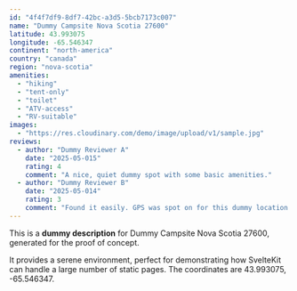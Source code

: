 ```yaml
---
id: "4f4f7df9-8df7-42bc-a3d5-5bcb7173c007"
name: "Dummy Campsite Nova Scotia 27600"
latitude: 43.993075
longitude: -65.546347
continent: "north-america"
country: "canada"
region: "nova-scotia"
amenities:
  - "hiking"
  - "tent-only"
  - "toilet"
  - "ATV-access"
  - "RV-suitable"
images:
  - "https://res.cloudinary.com/demo/image/upload/v1/sample.jpg"
reviews:
  - author: "Dummy Reviewer A"
    date: "2025-05-015"
    rating: 4
    comment: "A nice, quiet dummy spot with some basic amenities."
  - author: "Dummy Reviewer B"
    date: "2025-05-014"
    rating: 3
    comment: "Found it easily. GPS was spot on for this dummy location."
---
```


This is a **dummy description** for Dummy Campsite Nova Scotia 27600, generated for the proof of concept.

It provides a serene environment, perfect for demonstrating how SvelteKit can handle a large number of static pages. The coordinates are 43.993075, -65.546347.
